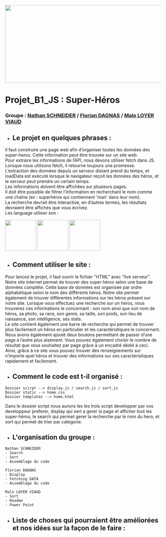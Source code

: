 <img src="https://ae01.alicdn.com/kf/He2ac02cc138b4c8a9499da1aa5a38b40v/7x5FT-Super-h-ros-groupe-Avengers-famille-personnalis-Photo-Studio-toile-de-fond-banni-re-vinyle.jpg_Q90.jpg_.webp" width="1050" height="250" name="Java Script">


# Projet_B1_JS : Super-Héros


### Groupe : [Nathan SCHNEIDER](https://github.com/NatSch45) / [Florian DAGNAS](https://github.com/Flodagnas) / [Malo LOYER VIAUD](https://github.com/Amol44)


- ## **Le projet en quelques phrases :**
Il faut construire une page web afin d’organiser toutes les données des super-heros. Cette information peut être trouvée sur un site web.  
Pour extraire les informations de l’API, nous devons utiliser fetch dans JS. Lorsque nous utilisons fetch, il retourne toujours une promesse.  
L’extraction des données depuis un serveur distant prend du temps, et loadData est exécuté lorsque le navigateur reçoit les données des héros, et le serveur peut prendre un certain temps.  
Les informations doivent être affichées sur plusieurs pages.  
Il doit être possible de filtrer l’information en recherchant le nom comme une chaîne (ex : superhéros qui contiennent 'man' dans leur nom).  
La recherche devrait être interactive, en d’autres termes, les résultats devraient être affichés que vous écrivez.  
Les language utiliser son :


<span>
  <img src="https://cdn.iconscout.com/icon/free/png-256/javascript-2752148-2284965.png" width="100" height="100" name="Java Script">
  <img src="https://cdn2.iconfinder.com/data/icons/social-icon-3/512/social_style_3_html5-512.png" width="100" height="100" name="HTML5">
  <img src="https://cdn.pixabay.com/photo/2017/08/05/11/16/logo-2582747_960_720.png" width="100" height="100" name="CSS3">
</span>


- ## **Comment utiliser le site :**
Pour lancez le projet, il faut ouvrir le fichier "HTML" avec "live serveur".  
Notre site internet permet de trouver des super héros selon une base de données complète. Cette base de données est organisée par ordre alphabétique selon le nom des différents héros. Notre site permet également de trouver différentes informations sur les héros présent sur notre site. Lorsque vous effectuez une recherche sur un héros, vous trouverez ces informations le concernant : son nom ainsi que son nom de héros, sa photo, sa race, son genre, sa taille, son poids, son lieu de naissance, son intelligence, ses stats.  
Le site contient également une barre de recherche qui permet de trouver plus facilement un héros en particulier et les caractéristiques le concernant. Nous avons également ajouté deux boutons permettant de passer d’une page à l’autre plus aisément. Vous pouvez également choisir le nombre de résultat que vous souhaitez par page grâce à un encadré dédié à ceci. Ainsi, grâce à ce site vous pouvez trouver des renseignements sur n’importe quel héros et trouver des informations sur ses caractéristiques rapidement et facilement.


- ## **Comment le code est t-il organisé :**
```
Dossier scirpt --> display.js / search.js / sort.js
Dossier static --> home.css
Dossier templates --> home.html
```
Dans le dossier script nous aurons les les trois script developper par vos developpeur preferer, display qui sert a gerer la page et afficher tout les super-héros, le search qui permet gerer la recherche par le nom du hero, et sort qui permet de trier par categorie.


- ## **L'organisation du groupe :**
```
Nathan SCHNEIDER
- Search
- Sort
- Assemblage du code
```
```
Florian DAGNAS
- Display
- Fetching DATA
- Assemblage du code
```
```
Malo LOYER VIAUD
- Sort
- Readme
- Power Point
```


- ##  **Liste de choses qui pourraient être améliorées et nos idées sur la façon de le faire :**
